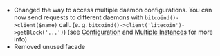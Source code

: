 ---
---
- Changed the way to access multiple daemon configurations.
You can now send requests to different daemons with `bitcoind()->client($name)` call. (e. g. `bitcoind()->client('litecoin')->getBlock('...')`)
(see [Configuration](https://github.com/denpamusic/laravel-bitcoinrpc#configuration) and [Multiple Instances](https://github.com/denpamusic/laravel-bitcoinrpc#multiple-instances) for more info)
- Removed unused facade
